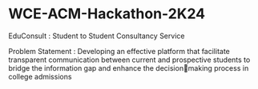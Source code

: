 # WCE-ACM-Hackathon-2K24

EduConsult : Student to Student Consultancy Service

Problem Statement :  Developing an effective platform that facilitate transparent communication between current and prospective students to bridge the information gap and enhance the decisionmaking process in college admissions
